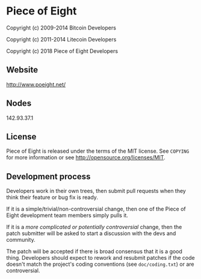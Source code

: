 Piece of Eight
================================

Copyright (c) 2009-2014 Bitcoin Developers

Copyright (c) 2011-2014 Litecoin Developers

Copyright (c) 2018 Piece of Eight Developers

Website
-------

http://www.poeight.net/


Nodes
-------

142.93.37.1

License
-------

Piece of Eight is released under the terms of the MIT license. See `COPYING` for more
information or see http://opensource.org/licenses/MIT.

Development process
-------------------

Developers work in their own trees, then submit pull requests when they think
their feature or bug fix is ready.

If it is a simple/trivial/non-controversial change, then one of the Piece of Eight
development team members simply pulls it.

If it is a *more complicated or potentially controversial* change, then the patch
submitter will be asked to start a discussion with the devs and community.

The patch will be accepted if there is broad consensus that it is a good thing.
Developers should expect to rework and resubmit patches if the code doesn't
match the project's coding conventions (see `doc/coding.txt`) or are
controversial.

